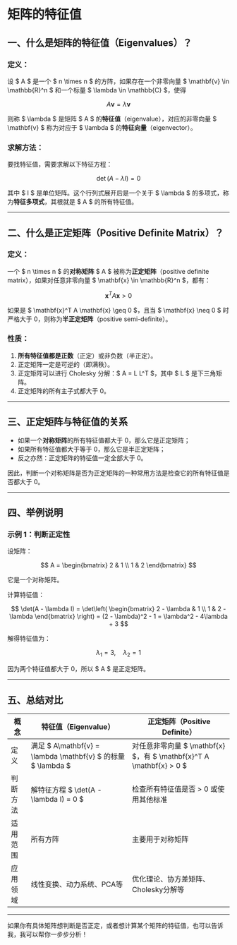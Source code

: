 # 矩阵的特征值
## 一、什么是矩阵的特征值（Eigenvalues）？

### 定义：

设 $ A $ 是一个 $ n \times n $ 的方阵，如果存在一个非零向量 $ \mathbf{v} \in \mathbb{R}^n $ 和一个标量 $ \lambda \in \mathbb{C} $，使得

$$
A\mathbf{v} = \lambda \mathbf{v}
$$

则称 $ \lambda $ 是矩阵 $ A $ 的**特征值**（eigenvalue），对应的非零向量 $ \mathbf{v} $ 称为对应于 $ \lambda $ 的**特征向量**（eigenvector）。

### 求解方法：

要找特征值，需要求解以下特征方程：

$$
\det(A - \lambda I) = 0
$$

其中 $ I $ 是单位矩阵。这个行列式展开后是一个关于 $ \lambda $ 的多项式，称为**特征多项式**，其根就是 $ A $ 的所有特征值。

---

## 二、什么是正定矩阵（Positive Definite Matrix）？

### 定义：

一个 $ n \times n $ 的**对称矩阵** $ A $ 被称为**正定矩阵**（positive definite matrix），如果对任意非零向量 $ \mathbf{x} \in \mathbb{R}^n $，都有：

$$
\mathbf{x}^T A \mathbf{x} > 0
$$

如果是 $ \mathbf{x}^T A \mathbf{x} \geq 0 $，且当 $ \mathbf{x} \neq 0 $ 时严格大于 0，则称为**半正定矩阵**（positive semi-definite）。

### 性质：

1. **所有特征值都是正数**（正定）或非负数（半正定）。
2. 正定矩阵一定是可逆的（即满秩）。
3. 正定矩阵可以进行 Cholesky 分解：$ A = L L^T $，其中 $ L $ 是下三角矩阵。
4. 正定矩阵的所有主子式都大于 0。

---

## 三、正定矩阵与特征值的关系

- 如果一个**对称矩阵**的所有特征值都大于 0，那么它是正定矩阵；
- 如果所有特征值都大于等于 0，那么它是半正定矩阵；
- 反之亦然：正定矩阵的特征值一定全部大于 0。

因此，判断一个对称矩阵是否为正定矩阵的一种常用方法是检查它的所有特征值是否都大于 0。

---

## 四、举例说明

### 示例 1：判断正定性

设矩阵：

$$
A = \begin{bmatrix}
2 & 1 \\
1 & 2
\end{bmatrix}
$$

它是一个对称矩阵。

计算特征值：

$$
\det(A - \lambda I) = \det\left( \begin{bmatrix}
2 - \lambda & 1 \\
1 & 2 - \lambda
\end{bmatrix} \right) = (2 - \lambda)^2 - 1 = \lambda^2 - 4\lambda + 3
$$

解得特征值为：

$$
\lambda_1 = 3, \quad \lambda_2 = 1
$$

因为两个特征值都大于 0，所以 $ A $ 是正定矩阵。

---

## 五、总结对比

| 概念             | 特征值（Eigenvalue）           | 正定矩阵（Positive Definite）         |
|------------------|-------------------------------|----------------------------------------|
| 定义             | 满足 $ A\mathbf{v} = \lambda \mathbf{v} $ 的标量 $ \lambda $ | 对任意非零向量 $ \mathbf{x} $，有 $ \mathbf{x}^T A \mathbf{x} > 0 $ |
| 判断方法         | 解特征方程 $ \det(A - \lambda I) = 0 $ | 检查所有特征值是否 > 0 或使用其他标准 |
| 适用范围         | 所有方阵                         | 主要用于对称矩阵                        |
| 应用领域         | 线性变换、动力系统、PCA等        | 优化理论、协方差矩阵、Cholesky分解等     |

---

如果你有具体矩阵想判断是否正定，或者想计算某个矩阵的特征值，也可以告诉我，我可以帮你一步步分析！